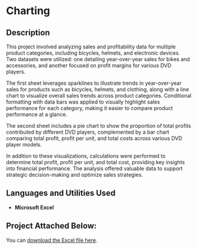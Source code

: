<h1>Charting</h1>

<h2>Description</h2>
This project involved analyzing sales and profitability data for multiple product categories, including bicycles, helmets, and electronic devices. Two datasets were utilized: one detailing year-over-year sales for bikes and accessories, and another focused on profit margins for various DVD players.

The first sheet leverages sparklines to illustrate trends in year-over-year sales for products such as bicycles, helmets, and clothing, along with a line chart to visualize overall sales trends across product categories. Conditional formatting with data bars was applied to visually highlight sales performance for each category, making it easier to compare product performance at a glance.

The second sheet includes a pie chart to show the proportion of total profits contributed by different DVD players, complemented by a bar chart comparing total profit, profit per unit, and total costs across various DVD player models.

In addition to these visualizations, calculations were performed to determine total profit, profit per unit, and total cost, providing key insights into financial performance. The analysis offered valuable data to support strategic decision-making and optimize sales strategies.
<br />


<h2>Languages and Utilities Used</h2>

- <b>Microsoft Excel</b>

<h2>Project Attached Below:</h2>

You can [download the Excel file here](Kayla%20Walker%20Charting.xlsx).
